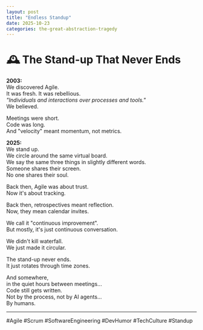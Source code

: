 ```yaml
---
layout: post
title: "Endless Standup"
date: 2025-10-23
categories: the-great-abstraction-tragedy
---
```


# 🕰️ The Stand-up That Never Ends

**2003:**  
We discovered Agile.  
It was fresh. It was rebellious.  
*"Individuals and interactions over processes and tools."*  
We believed.

Meetings were short.  
Code was long.  
And "velocity" meant momentum, not metrics.

**2025:**  
We stand up.  
We circle around the same virtual board.  
We say the same three things in slightly different words.  
Someone shares their screen.  
No one shares their soul.

Back then, Agile was about trust.  
Now it's about tracking.

Back then, retrospectives meant reflection.  
Now, they mean calendar invites.

We call it "continuous improvement".  
But mostly, it's just continuous conversation.

We didn't kill waterfall.  
We just made it circular.

The stand-up never ends.  
It just rotates through time zones.

And somewhere,  
in the quiet hours between meetings...  
Code still gets written.  
Not by the process, not by AI agents...  
By humans.

---

#Agile #Scrum #SoftwareEngineering #DevHumor #TechCulture #Standup
